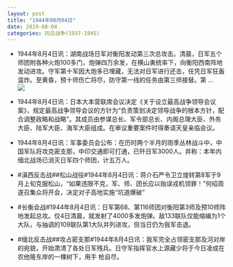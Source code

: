 ```yaml
---
layout: post
title: "1944年08月04日"
date: 2019-08-04
categories: 抗日战争(1937-1945)
---
```


<meta name="referrer" content="no-referrer" />

- 1944年8月4日讯：湖南战场日军对衡阳发动第三次总攻击。清晨，日军五个师团附各种火炮100多门，炮弹四万余发，在横山勇统率下，向衡阳西南阵地发动进攻。守军第十军因大炮多已埋藏，无法对日军进行还击，任凭日军狂轰滥炸。至黄昏，预十师伤亡将尽，防守第一线的任务由第三师接替。第 ... <br/><img src="https://wx1.sinaimg.cn/large/aca367d8ly1g5ny1m7hynj20c80ayt8s.jpg" />

- 1944年8月4日讯：日本大本营联席会议决定《关于设立最高战争领导会议案》，规定最高战争领导会议的方针为“负责策划决定领导战争的根本方针，配合调整政略和战略”。其成员由参谋总长、军令部总长、内阁总理大臣、外务大臣、陆军大臣、海军大臣组成。在审议重要案件时得奏请天皇亲临会议。 

- 1944年8月4日讯：军事委员会公布：在历时两个半月的雨季丛林战斗中，中国军队将攻克密支那，中印交通即可打通，已歼日军3000人。并称：本年内缅北战场已消灭日军四个师团，计五万人。 

- #滇西反击战##松山战役#1944年8月4日讯：蒋介石严令卫立煌转第8军于9月上旬克服松山，“如果违限不克，军、师、团长应以贻误戎机领罪！”何绍周遂召集众将开会，决定对子高地实施“坑道爆破” 

- #长衡会战#1944年8月4日讯：日军第68、第116师团对衡阳第3师及预10师阵地发起总攻。仅4日清晨，就发射了4000多发炮弹。敌133联队仅能缩编为1个大队，与抽调的109联队第1大队并列进攻，但当日仍为我军击退。 

- #缅北反击战##攻占密支那#1944年8月4日讯：我军完全占领密支那及河对岸的宛貌，开始肃清了各处日军残兵。日守军指挥官水上源藏少将于今日凌成在农他隆东岸的一棵树下，用手 枪自尽。 

